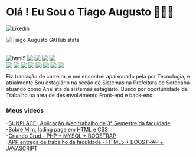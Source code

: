 # Olá ! Eu Sou o Tiago Augusto 🧑🏽‍💻

[![Likedin](https://img.shields.io/badge/LinkedIn-0077B5?style=for-the-badge&logo=linkedin&logoColor=white)](https://www.linkedin.com/in/tiago-augusto-melo-silva-177127b9/)

![Tiago Augusto GitHub stats](https://github-readme-stats.vercel.app/api?username=TiagoAugustoSilva&show_icons=true&theme=onedark)

<div style="display: inline_block"><br/>
<img align="center" alt="html5" src="https://img.shields.io/badge/HTML5-E34F26?style=for-the-badge&logo=html5&logoColor=white"/>
  <img align="center"  src="https://img.shields.io/badge/CSS3-1572B6?style=for-the-badge&logo=css3&logoColor=white"/>
  <img align="center"  src="https://img.shields.io/badge/JavaScript-F7DF1E?style=for-the-badge&logo=javascript&logoColor=black"/>
  <img align="center"  src="https://img.shields.io/badge/PHP-777BB4?style=for-the-badge&logo=php&logoColor=white"/>
  <img align="center"  src="https://img.shields.io/badge/Bootstrap-563D7C?style=for-the-badge&logo=bootstrap&logoColor=white"/><br/>
 <img align="center"  src="https://img.shields.io/badge/MySQL-00000F?style=for-the-badge&logo=mysql&logoColor=white"/>
  
   <img align="center" src="https://img.shields.io/badge/React-20232A?style=for-the-badge&logo=react&logoColor=61DAFB"/>
     <img align="center" src="https://img.shields.io/badge/Node.js-43853D?style=for-the-badge&logo=node.js&logoColor=white"/>
          <img align="center" src="https://img.shields.io/badge/Amazon%20Web%20Services-232F3E.svg?style=for-the-badge&logo=Amazon-Web-Services&logoColor=white"/>
            <img align="center" src="https://img.shields.io/badge/Amazon%20EC2-FF9900.svg?style=for-the-badge&logo=Amazon-EC2&logoColor=white"/>
            <img align="center" src="https://img.shields.io/badge/Amazon%20S3-569A31.svg?style=for-the-badge&logo=Amazon-S3&logoColor=white"/>
              <img align="center" src="https://img.shields.io/badge/Amazon%20RDS-527FFF.svg?style=for-the-badge&logo=Amazon-RDS&logoColor=white"/>
                <img align="center" src="https://img.shields.io/badge/Amazon%20CloudWatch-FF4F8B.svg?style=for-the-badge&logo=Amazon-CloudWatch&logoColor=white"/>
     


</div>

 Fiz transição de carreira, e me encontrei apaixonado pela por Tecnologia, e atualmente Sou estagiário na seção de Sistemas na Prefeitura de Sorocaba atuando como Analista de  sistemas estagiário. Busco por oportunidade 
 de Trabalho na área de desenvolvimento Front-end e back-end.
 


### Meus videos
-[SUNPLACE- Aplicação Web  trabalho de 3° Semestre da faculdade](https://www.youtube.com/watch?v=YyUtiE6bCb0)<br/>
-[Sobre Mim, lading page em HTML e CSS](https://www.youtube.com/watch?v=tZr21kZ7IFE)<br/>
-[Criando Crud - PHP + MYSQL + BOOSTRAP](https://www.youtube.com/watch?v=TlZ5RskORoM)<br/>
-[APP entrega de trabalho da faculdade - HTML5 + BOOSTRAP + JAVASCRIPT](https://www.youtube.com/watch?v=hB2yMBd7PGU)<br/>












